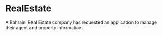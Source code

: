 # RealEstate
A Bahraini Real Estate company has requested an application to manage their agent and property information.
